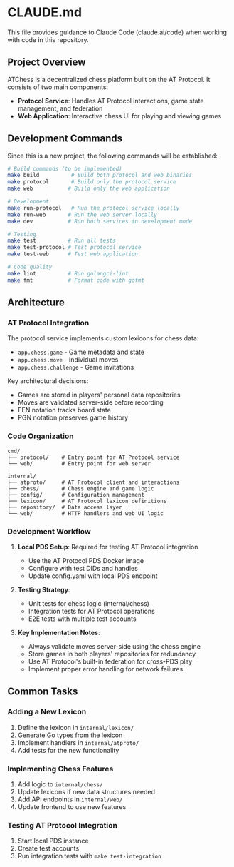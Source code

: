 # CLAUDE.md

This file provides guidance to Claude Code (claude.ai/code) when working with code in this repository.

## Project Overview

ATChess is a decentralized chess platform built on the AT Protocol. It consists of two main components:
- **Protocol Service**: Handles AT Protocol interactions, game state management, and federation
- **Web Application**: Interactive chess UI for playing and viewing games

## Development Commands

Since this is a new project, the following commands will be established:

```bash
# Build commands (to be implemented)
make build          # Build both protocol and web binaries
make protocol       # Build only the protocol service
make web           # Build only the web application

# Development
make run-protocol   # Run the protocol service locally
make run-web       # Run the web server locally
make dev           # Run both services in development mode

# Testing
make test          # Run all tests
make test-protocol # Test protocol service
make test-web      # Test web application

# Code quality
make lint          # Run golangci-lint
make fmt           # Format code with gofmt
```

## Architecture

### AT Protocol Integration

The protocol service implements custom lexicons for chess data:
- `app.chess.game` - Game metadata and state
- `app.chess.move` - Individual moves
- `app.chess.challenge` - Game invitations

Key architectural decisions:
- Games are stored in players' personal data repositories
- Moves are validated server-side before recording
- FEN notation tracks board state
- PGN notation preserves game history

### Code Organization

```
cmd/
├── protocol/    # Entry point for AT Protocol service
└── web/         # Entry point for web server

internal/
├── atproto/     # AT Protocol client and interactions
├── chess/       # Chess engine and game logic
├── config/      # Configuration management
├── lexicon/     # AT Protocol lexicon definitions
├── repository/  # Data access layer
└── web/         # HTTP handlers and web UI logic
```

### Development Workflow

1. **Local PDS Setup**: Required for testing AT Protocol integration
   - Use the AT Protocol PDS Docker image
   - Configure with test DIDs and handles
   - Update config.yaml with local PDS endpoint

2. **Testing Strategy**:
   - Unit tests for chess logic (internal/chess)
   - Integration tests for AT Protocol operations
   - E2E tests with multiple test accounts

3. **Key Implementation Notes**:
   - Always validate moves server-side using the chess engine
   - Store games in both players' repositories for redundancy
   - Use AT Protocol's built-in federation for cross-PDS play
   - Implement proper error handling for network failures

## Common Tasks

### Adding a New Lexicon
1. Define the lexicon in `internal/lexicon/`
2. Generate Go types from the lexicon
3. Implement handlers in `internal/atproto/`
4. Add tests for the new functionality

### Implementing Chess Features
1. Add logic to `internal/chess/` 
2. Update lexicons if new data structures needed
3. Add API endpoints in `internal/web/`
4. Update frontend to use new features

### Testing AT Protocol Integration
1. Start local PDS instance
2. Create test accounts
3. Run integration tests with `make test-integration`
